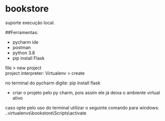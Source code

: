 # bookstore
suporte execução local.<br>

##Ferramentas:
* pycharm ide
* postman
* python 3.8
* pip install Flask

file > new project <br>
project interpreter: Virtualenv > create <br>

no terminal do pycharm digite: pip install flask <br>

* criar o projeto pelo py charm, pois assim ele já deixa o ambiente virtual ativo

caso opte pelo uso do terminal utilizar o seguinte comando para windows: .\.virtualenvs\bookstore\Scripts\activate <br>

